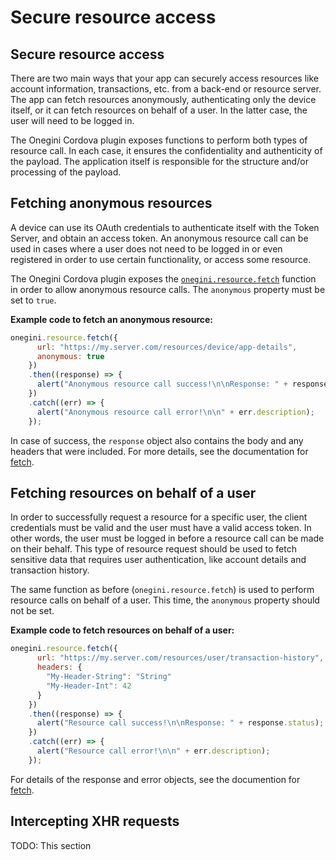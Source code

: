 # Secure resource access

<!-- toc -->

## Secure resource access

There are two main ways that your app can securely access resources like account information, transactions, etc. from a back-end or resource server. The app can fetch resources anonymously, authenticating only the device itself, or it can fetch resources on behalf of a user. In the latter case, the user will need to be logged in.

The Onegini Cordova plugin exposes functions to perform both types of resource call. In each case, it ensures the confidentiality and authenticity of the payload. The application itself is responsible for the structure and/or processing of the payload.

## Fetching anonymous resources

A device can use its OAuth credentials to authenticate itself with the Token Server, and obtain an access token. An anonymous resource call can be used in cases where a user does not need to be logged in or even registered in order to use certain functionality, or access some resource.

The Onegini Cordova plugin exposes the [`onegini.resource.fetch`](../reference/resource/fetch.md) function in order to allow anonymous resource calls. The `anonymous` property must be set to `true`.

**Example code to fetch an anonymous resource:**

```js
onegini.resource.fetch({
      url: "https://my.server.com/resources/device/app-details",
      anonymous: true
    })
    .then((response) => {
      alert("Anonymous resource call success!\n\nResponse: " + response.status);
    })
    .catch((err) => {
      alert("Anonymous resource call error!\n\n" + err.description);
    });
```

In case of success, the `response` object also contains the body and any headers that were included. For more details, see the documentation for [fetch](../reference/resource/fetch.md).

## Fetching resources on behalf of a user

In order to successfully request a resource for a specific user, the client credentials must be valid and the user must have a valid access token. In other words, the user must be logged in before a resource call can be made on their behalf. This type of resource request should be used to fetch sensitive data that requires user authentication, like account details and transaction history.

The same function as before (`onegini.resource.fetch`) is used to perform resource calls on behalf of a user. This time, the `anonymous` property should not be set.

**Example code to fetch resources on behalf of a user:**

```js
onegini.resource.fetch({
      url: "https://my.server.com/resources/user/transaction-history",
      headers: {
        "My-Header-String": "String"
        "My-Header-Int": 42
      }
    })
    .then((response) => {
      alert("Resource call success!\n\nResponse: " + response.status);
    })
    .catch((err) => {
      alert("Resource call error!\n\n" + err.description);
    });
```

For details of the response and error objects, see the documention for [fetch](../reference/resource/fetch.md).

## Intercepting XHR requests

TODO: This section
